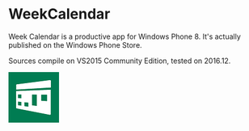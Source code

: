 # WeekCalendar
Week Calendar is a productive app for Windows Phone 8.
It's actually published on the Windows Phone Store.

Sources compile on VS2015 Community Edition, tested on 2016.12.

![Alt text](/weekc/Icons/weekc_100.png?raw=true)
